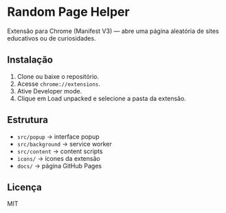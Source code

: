 # Random Page Helper

Extensão para Chrome (Manifest V3) — abre uma página aleatória de sites educativos ou de curiosidades.

## Instalação

1. Clone ou baixe o repositório.
2. Acesse `chrome://extensions`.
3. Ative Developer mode.
4. Clique em Load unpacked e selecione a pasta da extensão.

## Estrutura

- `src/popup` → interface popup
- `src/background` → service worker
- `src/content` → content scripts
- `icons/` → ícones da extensão
- `docs/` → página GitHub Pages

## Licença

MIT

